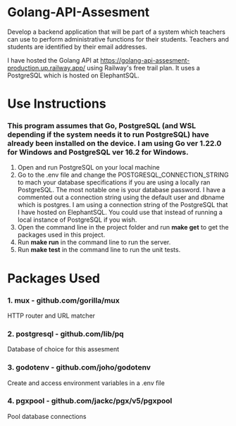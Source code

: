 # Golang-API-Assesment

Develop a backend application that will be part of a system which teachers can use to perform administrative functions for their students. Teachers and students are identified by their email addresses.

I have hosted the Golang API at https://golang-api-assesment-production.up.railway.app/ using Railway's free trail plan.
It uses a PostgreSQL which is hosted on ElephantSQL.

# Use Instructions

### This program assumes that Go, PostgreSQL (and WSL depending if the system needs it to run PostgreSQL) have already been installed on the device. I am using Go ver 1.22.0 for Windows and PostgreSQL ver 16.2 for Windows.

1. Open and run PostgreSQL on your local machine
2. Go to the .env file and change the POSTGRESQL_CONNECTION_STRING to mach your database specifications if you are using a locally ran PostgreSQL. The most notable one is your database password. I have a commented out a connection string using the default user and dbname which is postgres. I am using a connection string of the PostgreSQL that I have hosted on ElephantSQL. You could use that instead of running a local instance of PostgreSQL if you wish.
3. Open the command line in the project folder and run **make get** to get the packages used in this project.
4. Run **make run** in the command line to run the server.
5. Run **make test** in the command line to run the unit tests.

# Packages Used

### 1. mux - github.com/gorilla/mux

HTTP router and URL matcher

### 2. postgresql - github.com/lib/pq

Database of choice for this assesment

### 3. godotenv - github.com/joho/godotenv

Create and access environment variables in a .env file

### 4. pgxpool - github.com/jackc/pgx/v5/pgxpool

Pool database connections
